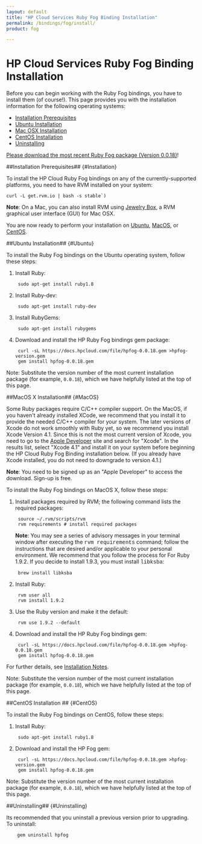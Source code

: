 ```yaml
---
layout: default
title: "HP Cloud Services Ruby Fog Binding Installation"
permalink: /bindings/fog/install/
product: fog

---
```

# HP Cloud Services Ruby Fog Binding Installation

Before you can begin working with the Ruby Fog bindings, you have to install them (of course!).  <!--We recommend installing with the [RVM package](https://rvm.io//).-->  This page provides you with the installation information for the following operating systems:

* [Installation Prerequisites](#Installation)
* [Ubuntu Installation](#Ubuntu)
* [Mac OSX Installation](#MacOS)
* [CentOS Installation](#CentOS)
* [Uninstalling](#Uninstalling)

[Please download the most recent Ruby Fog package (Version 0.0.18)](https://docs.hpcloud.com/file/hpfog-0.0.18.gem)!


##Installation Prerequisites## {#Installation}

To install the HP Cloud Ruby Fog bindings on any of the currently-supported platforms, you need to have RVM installed on your system:

    curl -L get.rvm.io | bash -s stable`)

<strong>Note</strong>: On a Mac, you can also install RVM using [Jewelry Box](https://unfiniti.com/software/mac/jewelrybox), a RVM graphical user interface (GUI) for Mac OSX.

You are now ready to perform your installation on [Ubuntu](#Ubuntu), [MacOS](#MacOS), or [CentOS](#CentOS).


##Ubuntu Installation## {#Ubuntu}

To install the Ruby Fog bindings on the Ubuntu operating system, follow these steps:

<!--1. Install the packages required by RVM:

        sudo apt-get update
        sudo apt-get install -y build-essential openssl libreadline6 libreadline6-dev curl git-core zlib1g zlib1g-dev libssl-dev libyaml-dev libsqlite3-dev sqlite3 libxml2-dev libxslt-dev autoconf libc6-dev ncurses-dev automake libtool bison subversion

2. Install Ruby:

        #  If you intall rvm as root, you may have to source the /etc/profile.d/rvm.sh file instead of ~/.rvm/scripts/rvm.
        source ~/.rvm/scripts/rvm
        rvm user all
        rvm install 1.9.2

3. Use the Ruby version and make it the default:

        rvm use 1.9.2 --default-->

1. Install Ruby:

        sudo apt-get install ruby1.8

2. Install Ruby-dev:

        sudo apt-get install ruby-dev

3. Install RubyGems:

        sudo apt-get install rubygems

2. Download and install the HP Ruby Fog bindings gem package:

        curl -sL https://docs.hpcloud.com/file/hpfog-0.0.18.gem >hpfog-version.gem
        gem install hpfog-0.0.18.gem

<stonrg>Note</strong>: Substitute the version number of the most current installation package (for example, `0.0.18`), which we have helpfully listed at the top of this page.

##MacOS X Installation## {#MacOS}

Some Ruby packages require C/C++ compiler support.  On the MacOS, if you haven't already installed XCode, we recommend that you install it to provide the needed C/C++ compiler for your system.  The later versions of Xcode do not work smoothly with Ruby yet, so we recommend you install Xcode Version 4.1.  Since this is not the most current version of Xcode, you need to go to the [Apple Developer](https://developer.apple.com/downloads/index.action) site and search for "Xcode".  In the results list, select "Xcode 4.1" and install it on your system before beginning the HP Cloud Ruby Fog Binding installation below.  (If you already have Xcode installed, you do not need to downgrade to version 4.1.)

<strong>Note</strong>:  You need to be signed up as an "Apple Developer" to access the download.  Sign-up is free. 

<!--In addition, to make your installation process easier we recommend that you install [Homebrew](http://wiki.github.com/mxcl/homebrew/installation).  Follow the instructions on the Homebrew page to install the package.-->

To install the Ruby Fog bindings on MacOS X, follow these steps:

1. Install packages required by RVM; the following command lists the required packages:
    
        source ~/.rvm/scripts/rvm
        rvm requirements # install required packages

    <strong>Note</strong>:  You may see a series of advisory messages in your terminal window after executing the <font face="Courier">rvm requirements</font> command; follow the instructions that are desired and/or applicable to your personal environment.  We recommend that you follow the process for For Ruby 1.9.2.  If you decide to install 1.9.3, you must install <font face="Courier">libksba</font>:

        brew install libksba

2. Install Ruby:

        rvm user all
        rvm install 1.9.2

3. Use the Ruby version and make it the default:

        rvm use 1.9.2 --default

4. Download and install the HP Ruby Fog bindings gem:

        curl -sL https://docs.hpcloud.com/file/hpfog-0.0.18.gem >hpfog-0.0.18.gem
        gem install hpfog-0.0.18.gem

For further details, see [Installation Notes](#InstallationNotes).

<stonrg>Note</strong>: Substitute the version number of the most current installation package (for example, `0.0.18`), which we have helpfully listed at the top of this page.

##CentOS Installation ## {#CentOS}

To install the Ruby Fog bindings on CentOS, follow these steps:

<!--1. Install packages required by RVM:

        sudo yum install -y gcc-c++ patch readline readline-devel zlib zlib-devel libyaml-devel libffi-devel openssl-devel make bzip2 autoconf automake libtool bison
        sudo yum install -y gcc ruby-devel libxml2 libxml2-devel libxslt libxslt-devel

2. Install Ruby:

        #  If you intall rvm as root, you may have to source the /etc/profile.d/rvm.sh file instead of ~/.rvm/scripts/rvm.
        source ~/.rvm/scripts/rvm
        rvm user all
        rvm install 1.9.2

3. Use the Ruby version and make it the default:

        rvm use 1.9.2 --default-->

1. Install Ruby:

        sudo apt-get install ruby1.8

2. Download and install the HP Fog gem:

        curl -sL https://docs.hpcloud.com/file/hpfog-0.0.18.gem >hpfog-version.gem
        gem install hpfog-0.0.18.gem

<stonrg>Note</strong>: Substitute the version number of the most current installation package (for example, `0.0.18`), which we have helpfully listed at the top of this page.

<!--##Installation Notes## {#Installation}

Ensure RVM is loaded into a shell session as a function. For example, if you are using the ~/.bashrc file for your bash, you would need to add the following line to that file:

<code>
\[\[ -s "$HOME/.rvm/scripts/rvm" \]\] && . "$HOME/.rvm/scripts/rvm" # This loads RVM into a shell session.
</code>
-->
##Uninstalling## {#Uninstalling}

Its recommended that you uninstall a previous version prior to upgrading. To uninstall:

        gem uninstall hpfog
